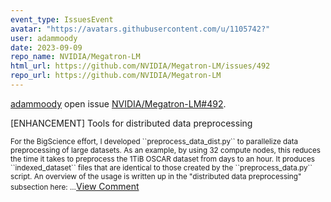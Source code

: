 ```yaml
---
event_type: IssuesEvent
avatar: "https://avatars.githubusercontent.com/u/1105742?"
user: adammoody
date: 2023-09-09
repo_name: NVIDIA/Megatron-LM
html_url: https://github.com/NVIDIA/Megatron-LM/issues/492
repo_url: https://github.com/NVIDIA/Megatron-LM
---
```


<a href='https://github.com/adammoody' target='_blank'>adammoody</a> open issue <a href='https://github.com/NVIDIA/Megatron-LM/issues/492' target='_blank'>NVIDIA/Megatron-LM#492</a>.

<p>[ENHANCEMENT] Tools for distributed data preprocessing</p><small>For the BigScience effort, I developed ``preprocess_data_dist.py`` to parallelize data preprocessing of large datasets.  As an example, by using 32 compute nodes, this reduces the time it takes to preprocess the 1TiB OSCAR dataset from days to an hour.  It produces ``indexed_dataset`` files that are identical to those created by the ``preprocess_data.py`` script.  An overview of the usage is written up in the "distributed data preprocessing" subsection here:...</small><a href='https://github.com/NVIDIA/Megatron-LM/issues/492' target='_blank'>View Comment</a>